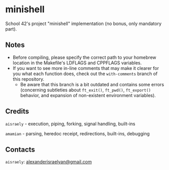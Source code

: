 # minishell
School 42's project "minishell" implementation (no bonus, only mandatory part).
## Notes
* Before compiling, please specify the correct path to your homebrew location in the Makefile's LDFLAGS and CPPFLAGS variables.
* If you want to see more in-line comments that may make it clearer for you what each function does, check out the `with-comments` branch of this repository.
  * Be aware that this branch is a bit outdated and contains some errors (concerning subtleties about `ft_exit()`, `ft_pwd()`, `ft_export()` behavior,  and expansion of non-existent environment variables).
## Credits
`aisraely` - execution, piping, forking, signal handling, built-ins

`amamian` - parsing, heredoc receipt, redirections, built-ins, debugging
## Contacts
`aisraely`: alexanderisraelyan@gmail.com
